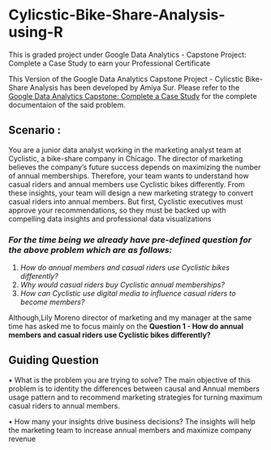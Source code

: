 # Cylicstic-Bike-Share-Analysis-using-R
This is graded project under Google Data Analytics - Capstone Project: Complete a Case Study to earn your Professional Certificate

This Version of the Google Data Analytics Capstone Project - Cylicstic Bike-Share
Analysis has been developed by Amiya Sur. Please refer to the [Google Data
Analytics Capstone: Complete a Case Study](https://www.coursera.org/learn/google-data-analytics-capstone) for the complete documentaion of the
said problem.  

## Scenario :
You are a junior data analyst working in the marketing analyst team at Cyclistic, a
bike-share company in Chicago. The director of marketing believes the company’s
future success depends on maximizing the number of annual memberships.
Therefore, your team wants to understand how casual riders and annual
members use Cyclistic bikes differently. From these insights, your team will
design a new marketing strategy to convert casual riders into annual members. 
But first, Cyclistic executives must approve your recommendations, so they must
be backed up with compelling data insights and professional data visualizations  

### *For the time being we already have pre-defined question for the above problem which are as follows:*
1. *How do annual members and casual riders use Cyclistic bikes differently?*
2. *Why would casual riders buy Cyclistic annual memberships?*
3. *How can Cyclistic use digital media to influence casual riders to become members?*

Although,Lily Moreno director of marketing and my manager at the same time has asked
me to focus mainly on the **Question 1 - How do annual members and casual riders use
Cyclistic bikes differently?**

## Guiding Question
• What is the problem you are trying to solve?
The main objective of this problem is to identity the differences between
causal and Annual members usage pattern and to recommend marketing
strategies for turning maximum casual riders to annual members.  

• How many your insights drive business decisions?
The insights will help the marketing team to increase annual members and
maximize company revenue  

